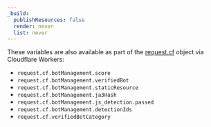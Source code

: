 ```yaml
---
_build:
  publishResources: false
  render: never
  list: never
---
```


These variables are also available as part of the [request.cf](/workers/runtime-apis/request/#incomingrequestcfproperties) object via Cloudflare Workers:

- `request.cf.botManagement.score`
- `request.cf.botManagement.verifiedBot`
- `request.cf.botManagement.staticResource`
- `request.cf.botManagement.ja3Hash`
- `request.cf.botManagement.js_detection.passed`
- `request.cf.botManagement.detectionIds`
- `request.cf.verifiedBotCategory`